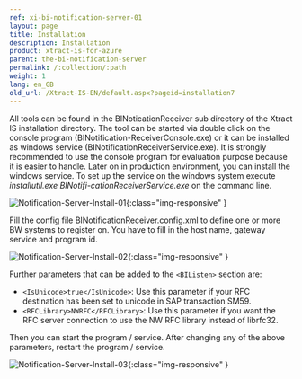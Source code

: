 ```yaml
---
ref: xi-bi-notification-server-01
layout: page
title: Installation
description: Installation
product: xtract-is-for-azure
parent: the-bi-notification-server
permalink: /:collection/:path
weight: 1
lang: en_GB
old_url: /Xtract-IS-EN/default.aspx?pageid=installation7
---
```


All tools can be found in the BINoticationReceiver sub directory of the Xtract IS installation directory. The tool can be started via double click on the console program (BINotification-ReceiverConsole.exe) or it can be installed as windows service (BINotificationReceiverService.exe). It is strongly recommended to use the console program for evaluation purpose because it is easier to handle. Later on in production environment, you can install the windows service. To set up the service on the windows system execute *installutil.exe BINotifi-cationReceiverService.exe* on the command line.

![Notification-Server-Install-01](/img/content/Notification-Server-Install-01.png){:class="img-responsive" }


Fill the config file BINotificationReceiver.config.xml to define one or more BW systems to register on. You have to fill in the host name, gateway service and program id.

![Notification-Server-Install-02](/img/content/Notification-Server-Install-02.png){:class="img-responsive" }

Further parameters that can be added to the `<BIListen>` section are:
- `<IsUnicode>true</IsUnicode>`: Use this parameter if your RFC destination has been set to unicode in SAP transaction SM59.
- `<RFCLibrary>NWRFC</RFCLibrary>`: Use this parameter if you want the RFC server connection to use the NW RFC library instead of librfc32.

Then you can start the program / service. After changing any of the above parameters, restart the program / service.

![Notification-Server-Install-03](/img/content/Notification-Server-Install-03.png){:class="img-responsive" }